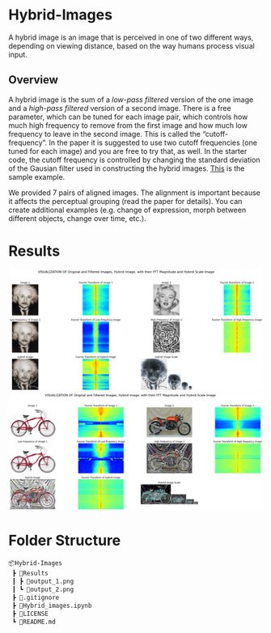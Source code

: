 # Hybrid-Images
A hybrid image is an image that is perceived in one of two different ways, depending on viewing distance, based on the way humans process visual input. 

## Overview

A hybrid image is the sum of a *low-pass filtered* version of the one image and a *high-pass filtered* version of a second image. There is a free parameter, which can be tuned for each image pair, which controls how much high frequency to remove from the first image and how much low frequency to leave in the second image. This is called the “cutoff-frequency”. In the paper it is suggested to use two cutoff frequencies (one tuned for each image) and you are free to try that, as well. In the starter code, the cutoff frequency is controlled by changing the standard deviation of the Gausian filter used in constructing the hybrid images. [This](https://drive.google.com/uc?id=187FjBJLwnYXhylx08Vdh1SAA3AO-imYv) is the sample example.


We provided 7 pairs of aligned images. The alignment is important because it affects the perceptual grouping (read the paper for details). You can create additional examples (e.g. change of expression, morph between different objects, change over time, etc.).

# Results

<img src='Results/output_1.png'>
<img src='Results/output_2.png'>

# Folder Structure
```
📦Hybrid-Images
 ┣ 📂Results
 ┃ ┣ 📜output_1.png
 ┃ ┗ 📜output_2.png
 ┣ 📜.gitignore
 ┣ 📜Hybrid_images.ipynb
 ┣ 📜LICENSE
 ┗ 📜README.md
```